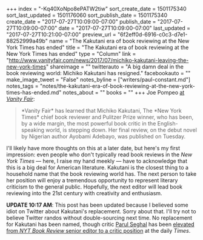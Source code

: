 +++
index = "-Kq40XoNpo8ePATW2tiw"
sort_create_date = 1501175340
sort_last_updated = 1501176060
sort_publish_date = 1501175340
create_date = "2017-07-27T10:09:00-07:00"
publish_date = "2017-07-27T10:09:00-07:00"
date = "2017-07-27T10:09:00-07:00"
last_updated = "2017-07-27T10:21:00-07:00"
preview_url = "6f2eff0d-6916-c0c3-d7e1-88252999a49b"
name = "The Kakutani era of book reviewing at the New York Times has ended"
title = "The Kakutani era of book reviewing at the New York Times has ended"
type = "Column"
link = "http://www.vanityfair.com/news/2017/07/michiko-kakutani-leaving-the-new-york-times"
shareimage = ""
twitterauto = "A big damn deal in the book reviewing world: Michiko Kakutani has resigned."
facebookauto = ""
make_image_tweet = "False"
notes_byline = ["writers/paul-constant.md"]
notes_tags = "notes/the-kakutani-era-of-book-reviewing-at-the-new-york-times-has-ended.md"
notes_about = ""
books = ""
+++
Joe Pompeo [at *Vanity Fair*](http://www.vanityfair.com/news/2017/07/michiko-kakutani-leaving-the-new-york-times):

<blockquote>*Vanity Fair* has learned that Michiko Kakutani, The *New York Times* chief book reviewer and Pulitzer Prize winner, who has been, by a wide margin, the most powerful book critic in the English-speaking world, is stepping down. Her final review, on the debut novel by Nigerian author Ayobami Adebayo, was published on Tuesday.</blockquote>

I'll likely have more thoughts on this at a later date, but here's my first impression: even people who don't typically read book reviews in the *New York Times* — here, I raise my hand meekly — have to acknowledge that this is a big deal for American literature. Kakutani is the closest thing to a household name that the book reviewing world has. The next person to take her position will enjoy a tremendous opportunity to represent literary criticism to the general public. Hopefully, the next editor will lead book reviewing into the 21st century with creativity and enthusiasm.

**UPDATE 10:17 AM**: This post has been updated because I believed some idiot on Twitter about Kakutani's replacement. Sorry about that. I'll try not to believe Twitter randos without double-sourcing next time. No replacement for Kakutani has been named, though critic [Parul Seghal](https://twitter.com/parul_sehgal) has been [elevated from *NYT Book Review* senior editor to a critic position](http://www.nytco.com/michiko-kakutani-steps-down-as-chief-book-critic-parul-sehgal-named-book-critic/) at the daily *Times*.
